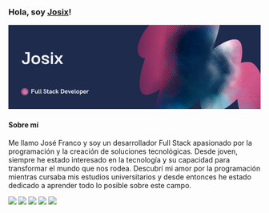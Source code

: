 ### Hola, soy <a href="https://github.com/Josix5" target="_blank">Josix</a>!

<img src="./multimedia/Banner.png" alt="Banner-Josix" width="2000" heigth="500">

#### Sobre mí

<p>
  Me llamo José Franco y soy un desarrollador Full Stack apasionado por la programación y la creación de soluciones tecnológicas. Desde joven, siempre he estado interesado en la tecnología y su capacidad para transformar el mundo que nos rodea. Descubrí mi amor por la programación mientras cursaba mis estudios universitarios y desde entonces he estado dedicado a aprender todo lo posible sobre este campo.
</p>

[![](https://img.shields.io/badge/github-lightgray?style=for-the-badge)](https://github.com/Josix5)
[![](https://img.shields.io/badge/gitlab-orange?style=for-the-badge)](https://lib.rs/crates/redant)
[![](https://img.shields.io/badge/twitter-9cf?style=for-the-badge)](https://hamzamohdzubair.github.io/redant/)
[![](https://img.shields.io/badge/WEB-brightgreen?style=for-the-badge)](https://docs.rs/crate/redant/latest)
[![](https://img.shields.io/badge/LinkedIn-blue?style=for-the-badge)](https://crates.io/crates/redant)
